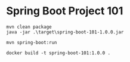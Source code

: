 # Spring Boot Project 101

```console
mvn clean package
java -jar .\target\spring-boot-101-1.0.0.jar
```

```console
mvn spring-boot:run
```

```console
docker build -t spring-boot-101:1.0.0 .
```
